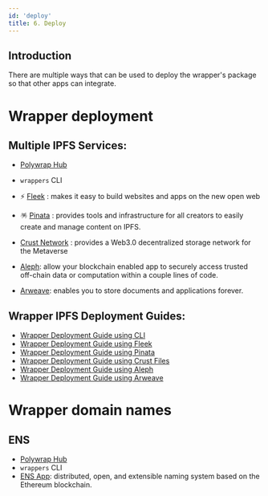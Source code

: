 ```yaml
---
id: 'deploy'
title: 6. Deploy
---
```


 ## **Introduction**

There are multiple ways that can be used to deploy the wrapper's package
so that other apps can integrate.
 
 # Wrapper deployment 
 ## Multiple IPFS Services:  
 * [Polywrap Hub](https://github.com/polywrap/hub) 

 * `wrappers` CLI
 
 * ⚡ [Fleek](https://docs.fleek.co/) : makes it easy to build websites and apps on the new open web 

 * 🪅 [Pinata](https://docs.pinata.cloud/) : provides tools and infrastructure for all creators to easily create and manage content on IPFS.

 * [Crust Network](https://wiki.crust.network/docs/en/crustAccount) : provides a Web3.0 decentralized storage network for the Metaverse
    
 * [Aleph](https://docs.alephdata.org/):  allow your blockchain enabled app to securely access trusted off-chain data or computation within a couple lines of code.

 * [Arweave](https://docs.arweave.org/info/): enables you to store documents and applications forever. 


## **Wrapper IPFS Deployment Guides**:
 * [Wrapper Deployment Guide using CLI](./deployment/deploy-cli) 
 * [Wrapper Deployment Guide using Fleek](./deployment/deploy-fleek)
 * [Wrapper Deployment Guide using Pinata](./deployment/deploy-pinata)
 * [Wrapper Deployment Guide using Crust Files](./deployment/deploy-crust)
 * [Wrapper Deployment Guide using Aleph](./deployment/deploy-aleph)
 * [Wrapper Deployment Guide using Arweave](./deployment/deploy-arweave)  

 
# Wrapper domain names
## **ENS**
 * [Polywrap Hub](https://github.com/polywrap/hub)
 * `wrappers` CLI 
 * [ENS App](https://docs.ens.domains/):  distributed, open, and extensible naming system based on the Ethereum blockchain.